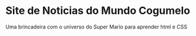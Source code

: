 # Site de Noticias do Mundo Cogumelo
 Uma brincadeira com o universo do Super Mario para aprender html e CSS
